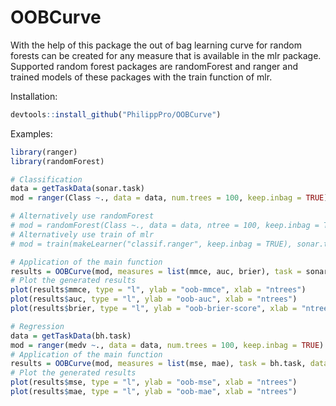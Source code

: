 # OOBCurve

With the help of this package the out of bag learning curve for random forests 
can be created for any measure that is available in the mlr package. 
Supported random forest packages are randomForest and ranger and trained models of 
these packages with the train function of mlr.

Installation: 

```R
devtools::install_github("PhilippPro/OOBCurve")
```

Examples: 

```R
library(ranger)
library(randomForest)

# Classification
data = getTaskData(sonar.task)
mod = ranger(Class ~., data = data, num.trees = 100, keep.inbag = TRUE)

# Alternatively use randomForest
# mod = randomForest(Class ~., data = data, ntree = 100, keep.inbag = TRUE)
# Alternatively use train of mlr
# mod = train(makeLearner("classif.ranger", keep.inbag = TRUE), sonar.task)

# Application of the main function
results = OOBCurve(mod, measures = list(mmce, auc, brier), task = sonar.task, data = data)
# Plot the generated results
plot(results$mmce, type = "l", ylab = "oob-mmce", xlab = "ntrees")
plot(results$auc, type = "l", ylab = "oob-auc", xlab = "ntrees")
plot(results$brier, type = "l", ylab = "oob-brier-score", xlab = "ntrees")

# Regression
data = getTaskData(bh.task)
mod = ranger(medv ~., data = data, num.trees = 100, keep.inbag = TRUE)
# Application of the main function
results = OOBCurve(mod, measures = list(mse, mae), task = bh.task, data = data)
# Plot the generated results
plot(results$mse, type = "l", ylab = "oob-mse", xlab = "ntrees")
plot(results$mae, type = "l", ylab = "oob-mae", xlab = "ntrees")
```

